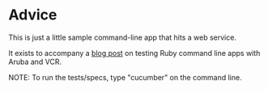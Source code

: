 # Advice

This is just a little sample command-line app that hits a web service. 

It exists to accompany a [blog post](http://georgemcintosh.com/vcr-and-aruba/) on testing Ruby command line apps with Aruba and VCR.

NOTE: To run the tests/specs, type "cucumber" on the command line.
